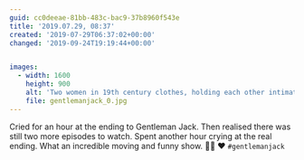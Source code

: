 ```yaml
---
guid: cc0deeae-81bb-483c-bac9-37b8960f543e
title: '2019.07.29, 08:37'
created: '2019-07-29T06:37:02+00:00'
changed: '2019-09-24T19:19:44+00:00'


images:
  - width: 1600
    height: 900
    alt: 'Two women in 19th century clothes, holding each other intimately. '
    file: gentlemanjack_0.jpg
---
```


Cried for an hour at the ending to Gentleman Jack. Then realised there was still two more episodes to watch. Spent another hour crying at the real ending. What an incredible moving and funny show. 🏳️‍🌈 ❤️ `#gentlemanjack`
